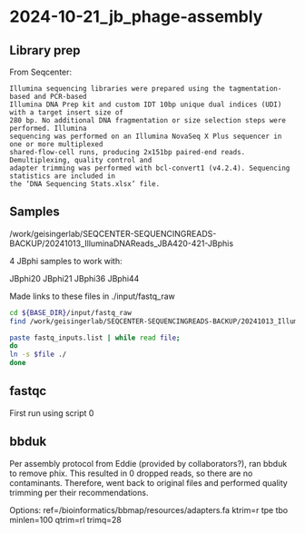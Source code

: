 # 2024-10-21_jb_phage-assembly

## Library prep

From Seqcenter:

```text
Illumina sequencing libraries were prepared using the tagmentation-based and PCR-based
Illumina DNA Prep kit and custom IDT 10bp unique dual indices (UDI) with a target insert size of
280 bp. No additional DNA fragmentation or size selection steps were performed. Illumina
sequencing was performed on an Illumina NovaSeq X Plus sequencer in one or more multiplexed
shared-flow-cell runs, producing 2x151bp paired-end reads. Demultiplexing, quality control and
adapter trimming was performed with bcl-convert1 (v4.2.4). Sequencing statistics are included in
the ‘DNA Sequencing Stats.xlsx’ file.
```

## Samples
/work/geisingerlab/SEQCENTER-SEQUENCINGREADS-BACKUP/20241013_IlluminaDNAReads_JBA420-421-JBphis

4 JBphi samples to work with:

JBphi20
JBphi21
JBphi36
JBphi44

Made links to these files in ./input/fastq_raw

```bash
cd ${BASE_DIR}/input/fastq_raw
find /work/geisingerlab/SEQCENTER-SEQUENCINGREADS-BACKUP/20241013_IlluminaDNAReads_JBA420-421-JBphis -name "JBphi*" >fastq_inputs.list

paste fastq_inputs.list | while read file;
do
ln -s $file ./
done

```

## fastqc
First run using script 0

## bbduk
Per assembly protocol from Eddie (provided by collaborators?), ran bbduk to remove phix.  This resulted in 0 dropped reads, so there are no contaminants.  Therefore, went back to original files and performed quality trimming per their recommendations.

Options:
ref=/bioinformatics/bbmap/resources/adapters.fa ktrim=r tpe tbo minlen=100
qtrim=rl trimq=28


